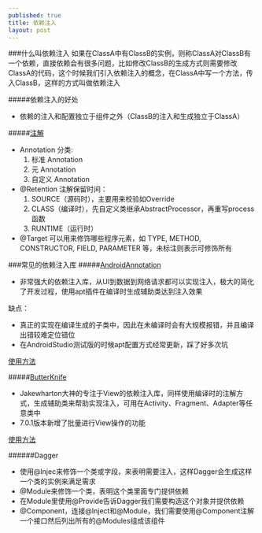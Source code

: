 ```yaml
---
published: true
title: 依赖注入
layout: post
---
```

###什么叫依赖注入
如果在ClassA中有ClassB的实例，则称ClassA对ClassB有一个依赖，直接依赖会有很多问题，比如修改ClassB的生成方式则需要修改ClassA的代码，这个时候我们引入依赖注入的概念，在ClassA中写一个方法，传入ClassB，这样的方式叫做依赖注入

#####依赖注入的好处
* 依赖的注入和配置独立于组件之外（ClassB的注入和生成独立于ClassA）

#####[注解](http://www.trinea.cn/android/java-annotation-android-open-source-analysis/)
* Annotation 分类:
 	1. 标准 Annotation
 	2. 元 Annotation
 	3. 自定义 Annotation
* @Retention 注解保留时间：
	1. SOURCE（源码时），主要用来校验如Override
	2. CLASS（编译时），先自定义类继承AbstractProcessor，再重写process函数
	3. RUNTIME（运行时）
* @Target 可以用来修饰哪些程序元素，如 TYPE, METHOD, CONSTRUCTOR, FIELD, PARAMETER 等，未标注则表示可修饰所有

###常见的依赖注入库
#####[AndroidAnnotation](http://androidannotations.org/)
* 非常强大的依赖注入库，从UI到数据到网络请求都可以实现注入，极大的简化了开发过程，使用apt插件在编译时生成辅助类达到注入效果

缺点：

* 真正的实现在编译生成的子类中，因此在未编译时会有大规模报错，并且编译出错较难定位错位
* 在AndroidStudio测试版的时候apt配置方式经常更新，踩了好多次坑

[使用方法](http://androidannotations.org/)

#####[ButterKnife](http://jakewharton.github.io/butterknife/)
* Jakewharton大神的专注于View的依赖注入库，同样使用编译时的注解方式，生成辅助类来帮助实现注入，可用在Activity、Fragment、Adapter等任意类中
* 7.0.1版本新增了批量进行View操作的功能

[使用方法](http://jakewharton.github.io/butterknife/)

######Dagger
* 使用@Injec来修饰一个类或字段，来表明需要注入，这样Dagger会生成这样一个类的实例来满足需求
* @Module来修饰一个类，表明这个类里面专门提供依赖
* 在Module里使用@Provide告诉Dagger我们需要构造这个对象并提供依赖
* @Component，连接@Inject和@Module，我们需要使用@Component注解一个接口然后列出所有的@Modules组成该组件

